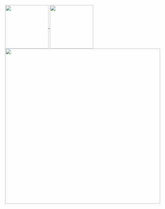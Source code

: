 <div>
  <a href="https://akileshjayakumar.com">
    <img align="center" height="140em" src="https://github-readme-stats.vercel.app/api?username=akileshjayakumar&theme=github_dark&hide_border=true&count_private=true&hide_title=true&show_icons=true&hide=stars&card_width=400" />
  </a>
  <a href="https://akileshjayakumar.com">
    <img align="center" height="140em" src="https://github-readme-stats.vercel.app/api/top-langs/?username=akileshjayakumar&theme=github_dark&hide_border=true&count_private=true&hide_title=true&layout=compact&langs_count=100&card_width=400"" />
  </a>
  <a href="https://akileshjayakumar.com">
    <img align="center" height="500em" src="https://github-readme-streak-stats.herokuapp.com?user=akileshjayakumar&theme=github_dark&hide_border=true&mode=weekly&card_width=800" />
  </a>
</div>
